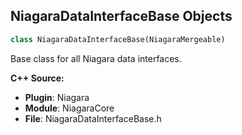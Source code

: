 ## NiagaraDataInterfaceBase Objects

```python
class NiagaraDataInterfaceBase(NiagaraMergeable)
```

Base class for all Niagara data interfaces.

**C++ Source:**

- **Plugin**: Niagara
- **Module**: NiagaraCore
- **File**: NiagaraDataInterfaceBase.h

<a id="unreal.NiagaraDataInterface"></a>